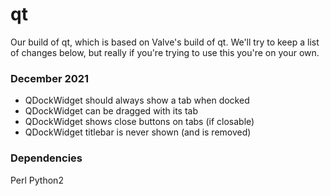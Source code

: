 # qt

Our build of qt, which is based on Valve's build of qt. We'll try to keep a list of changes below, but really if you're trying to use this you're on your own.

### December 2021

* QDockWidget should always show a tab when docked
* QDockWidget can be dragged with its tab
* QDockWidget shows close buttons on tabs (if closable)
* QDockWidget titlebar is never shown (and is removed)

### Dependencies
Perl
Python2